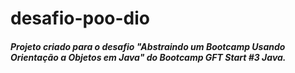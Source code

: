 # desafio-poo-dio

##### Projeto criado para o desafio "Abstraindo um Bootcamp Usando Orientação a Objetos em Java" do Bootcamp GFT Start #3 Java.
